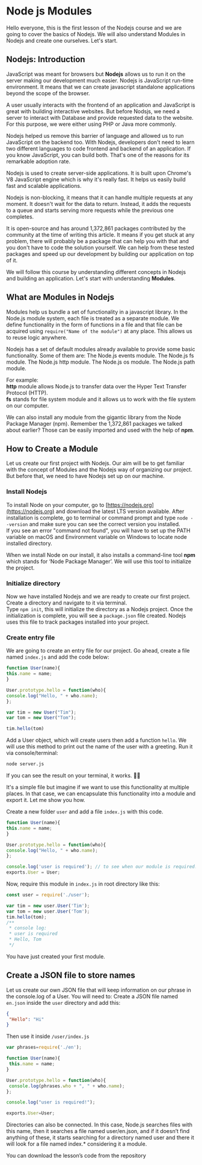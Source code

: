 # Node js Modules

Hello everyone, this is the first lesson of the Nodejs course and we are going to cover the basics of Nodejs. We will also understand Modules in Nodejs and create one ourselves. Let's start.

## Nodejs: Introduction

JavaScript was meant for browsers but **Nodejs** allows us to run it on the server making our development much easier. Nodejs is JavaScript run-time environment. It means that we can create javascript standalone applications beyond the scope of the browser.

A user usually interacts with the frontend of an application and JavaScript is great with building interactive websites. But before Nodsjs, we need a server to interact with Database and provide requested data to the website. For this purpose, we were either using PHP or Java more commonly.

Nodejs helped us remove this barrier of language and allowed us to run JavaScript on the backend too. With Nodejs, developers don't need to learn two different languages to code frontend and backend of an application. If you know JavaScript, you can build both. That's one of the reasons for its remarkable adoption rate.

Nodejs is used to create server-side applications. It is built upon Chrome's V8 JavaScript engine which is why it's really fast. It helps us easily build fast and scalable applications.

Nodejs is non-blocking, it means that it can handle multiple requests at any moment. It doesn't wait for the data to return. Instead, it adds the requests to a queue and starts serving more requests while the previous one completes.

It is open-source and has around 1,372,861 packages contributed by the community at the time of writing this article. It means if you get stuck at any problem, there will probably be a package that can help you with that and you don't have to code the solution yourself. We can help from these tested packages and speed up our development by building our application on top of it.

We will follow this course by understanding different concepts in Nodejs and building an application. Let's start with understanding **Modules**.

## What are Modules in Nodejs

Modules help us bundle a set of functionality in a javascript library. In the Node.js module system, each file is treated as a separate module. We define functionality in the form of functions in a file and that file can be acquired using `require("Name of the module")` at any place. This allows us to reuse logic anywhere.

Nodejs has a set of default modules already available to provide some basic functionality. Some of them are:
The Node.js events module.
The Node.js fs module.
The Node.js http module.
The Node.js os module.
The Node.js path module.

For example:  
**http** module allows Node.js to transfer data over the Hyper Text Transfer Protocol (HTTP).  
**fs** stands for file system module and it allows us to work with the file system on our computer.

We can also install any module from the gigantic library from the Node Package Manager (npm). Remember the 1,372,861 packages we talked about earlier? Those can be easily imported and used with the help of **npm**.

## How to Create a Module

Let us create our first project with Nodejs. Our aim will be to get familiar with the concept of Modules and the Nodejs way of organizing our project. But before that, we need to have Nodejs set up on our machine.

### Install Nodejs

To install Node on your computer, go to [https://nodejs.org](https://nodejs.org) and download the latest LTS version available. After installation is complete, go to terminal or command prompt and type `node --version` and make sure you can see the correct version you installed.  
If you see an error "command not found", you will have to set up the PATH variable on macOS and Environment variable on Windows to locate node installed directory.

When we install Node on our install, it also installs a command-line tool **npm** which stands for ‘Node Package Manager’. We will use this tool to initialize the project.

### Initialize directory

Now we have installed Nodejs and we are ready to create our first project. Create a directory and navigate to it via terminal.  
Type `npm init`, this will initialize the directory as a Nodejs project. Once the initialization is complete, you will see a `package.json` file created. Nodejs uses this file to track packages installed into your project.

### Create entry file

We are going to create an entry file for our project. Go ahead, create a file named `index.js` and add the code below:

```js
function User(name){
this.name = name;
}

User.prototype.hello = function(who){
console.log("Hello, " + who.name);
};

var tim = new User("Tim");
var tom = new User("Tom");

tim.hello(tom)
```

Add a User object, which will create users then add a function `hello`. We will use this method to print out the name of the user with a greeting.
Run it via console/terminal:

```sh
node server.js
```

If you can see the result on your terminal, it works. 👏🏼

It's a simple file but imagine if we want to use this functionality at multiple places. In that case, we can encapsulate this functionality into a module and export it. Let me show you how.

Create a new folder `user` and add a file `index.js` with this code.

```js
function User(name){
this.name = name;
}

User.prototype.hello = function(who){
console.log("Hello, " + who.name);
};

console.log('user is required'); // to see when our module is required.
exports.User = User;
```

Now, require this module in `index.js` in root directory like this:

```js
const user = require('./user');

var tim = new user.User('Tim');
var tom = new user.User('Tom');
tim.hello(tom);
/**
 * console log:
 * user is required
 * Hello, Tom
 */
```

You have just created your first module.

## Create a JSON file to store names

Let us create our own JSON file that will keep information on our phrase in the console.log of a User. You will need to:
Create a JSON file named `en.json` inside the `user` directory and add this:

```json
{
 "Hello": "Hi"
}
```

Then use it inside `/user/index.js`

```js
var phrases=require('./en');

function User(name){
 this.name = name;
}

User.prototype.hello = function(who){
 console.log(phrases.who + ", " + who.name);
};

console.log("user is required!");

exports.User=User;
```

Directories can also be connected. In this case, Node.js searches files with this name, then it searches a file named user/en.json, and if it doesn’t find anything of these, it starts searching for a directory named user and there it will look for a file named index.* considering it a module.

You can download the lesson’s code from the repository